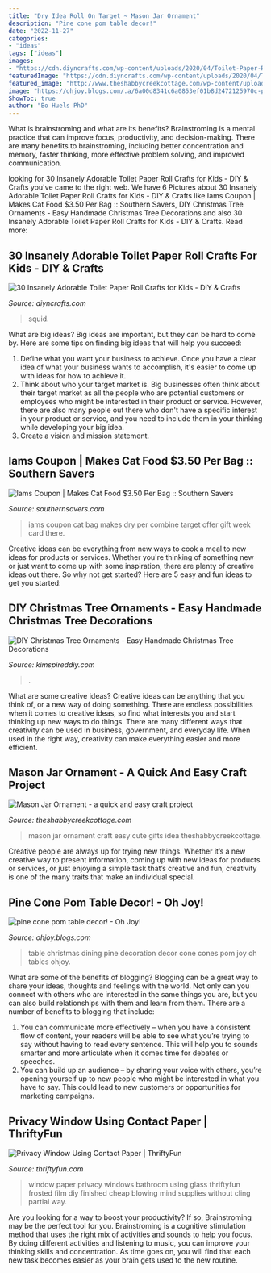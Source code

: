```yaml
---
title: "Dry Idea Roll On Target ~ Mason Jar Ornament"
description: "Pine cone pom table decor!"
date: "2022-11-27"
categories:
- "ideas"
tags: ["ideas"]
images:
- "https://cdn.diyncrafts.com/wp-content/uploads/2020/04/Toilet-Paper-Roll-Craft-3.jpg"
featuredImage: "https://cdn.diyncrafts.com/wp-content/uploads/2020/04/Toilet-Paper-Roll-Craft-3.jpg"
featured_image: "http://www.theshabbycreekcottage.com/wp-content/uploads/2015/12/Mason-Jar-Ornament.jpg"
image: "https://ohjoy.blogs.com/.a/6a00d8341c6a0853ef01b8d2472125970c-pi"
ShowToc: true
author: "Bo Huels PhD"
---
```



What is brainstroming and what are its benefits?
Brainstroming is a mental practice that can improve focus, productivity, and decision-making. There are many benefits to brainstroming, including better concentration and memory, faster thinking, more effective problem solving, and improved communication.

	

		
looking for 30 Insanely Adorable Toilet Paper Roll Crafts for Kids - DIY &amp; Crafts you've came to the right web. We have 6 Pictures about 30 Insanely Adorable Toilet Paper Roll Crafts for Kids - DIY &amp; Crafts like Iams Coupon | Makes Cat Food $3.50 Per Bag :: Southern Savers, DIY Christmas Tree Ornaments - Easy Handmade Christmas Tree Decorations and also 30 Insanely Adorable Toilet Paper Roll Crafts for Kids - DIY &amp; Crafts. Read more:
		
    
## 30 Insanely Adorable Toilet Paper Roll Crafts For Kids - DIY &amp; Crafts

<img loading=lazy src="https://cdn.diyncrafts.com/wp-content/uploads/2020/04/Toilet-Paper-Roll-Craft-3.jpg" onerror="this.onerror=null;this.src='https://tse4.mm.bing.net/th?id=OIP.1pWidZT5gGT5aSm9IReN2QHaLH&amp;pid=15.1';" alt="30 Insanely Adorable Toilet Paper Roll Crafts for Kids - DIY &amp; Crafts">

_Source: diyncrafts.com_

>squid. 

	

What are big ideas?
Big ideas are important, but they can be hard to come by. Here are some tips on finding big ideas that will help you succeed: 
1. Define what you want your business to achieve. Once you have a clear idea of what your business wants to accomplish, it's easier to come up with ideas for how to achieve it. 
2. Think about who your target market is. Big businesses often think about their target market as all the people who are potential customers or employees who might be interested in their product or service. However, there are also many people out there who don't have a specific interest in your product or service, and you need to include them in your thinking while developing your big idea. 
3. Create a vision and mission statement.

    
## Iams Coupon | Makes Cat Food $3.50 Per Bag :: Southern Savers

<img loading=lazy src="https://www.southernsavers.com/wp-content/uploads/2017/07/iams-coupon.png" onerror="this.onerror=null;this.src='https://tse2.mm.bing.net/th?id=OIP.S6Sz72W9AlbWzYGVEskAKwHaD6&amp;pid=15.1';" alt="Iams Coupon | Makes Cat Food $3.50 Per Bag :: Southern Savers">

_Source: southernsavers.com_

>iams coupon cat bag makes dry per combine target offer gift week card there. 

	

Creative ideas can be everything from new ways to cook a meal to new ideas for products or services. Whether you're thinking of something new or just want to come up with some inspiration, there are plenty of creative ideas out there. So why not get started? Here are 5 easy and fun ideas to get you started: 

    
## DIY Christmas Tree Ornaments - Easy Handmade Christmas Tree Decorations

<img loading=lazy src="https://kimspireddiy.com/wp-content/uploads/2019/11/christmas-starbucks-ornaments-92.jpg" onerror="this.onerror=null;this.src='https://tse3.mm.bing.net/th?id=OIP._w2yuCGng97em4nv861vpAHaNM&amp;pid=15.1';" alt="DIY Christmas Tree Ornaments - Easy Handmade Christmas Tree Decorations">

_Source: kimspireddiy.com_

>. 

	

What are some creative ideas?
Creative ideas can be anything that you think of, or a new way of doing something. There are endless possibilities when it comes to creative ideas, so find what interests you and start thinking up new ways to do things. There are many different ways that creativity can be used in business, government, and everyday life. When used in the right way, creativity can make everything easier and more efficient.

    
## Mason Jar Ornament - A Quick And Easy Craft Project

<img loading=lazy src="http://www.theshabbycreekcottage.com/wp-content/uploads/2015/12/Mason-Jar-Ornament.jpg" onerror="this.onerror=null;this.src='https://tse3.mm.bing.net/th?id=OIP.oXQ_RoxhMAgGRsea81555wHaNV&amp;pid=15.1';" alt="Mason Jar Ornament - a quick and easy craft project">

_Source: theshabbycreekcottage.com_

>mason jar ornament craft easy cute gifts idea theshabbycreekcottage. 

	

Creative people are always up for trying new things. Whether it’s a new creative way to present information, coming up with new ideas for products or services, or just enjoying a simple task that’s creative and fun, creativity is one of the many traits that make an individual special.

    
## Pine Cone Pom Table Decor! - Oh Joy!

<img loading=lazy src="https://ohjoy.blogs.com/.a/6a00d8341c6a0853ef01b8d2472125970c-pi" onerror="this.onerror=null;this.src='https://tse4.mm.bing.net/th?id=OIP.kIXV-2D1mCM-RvacRMd6wgHaJ_&amp;pid=15.1';" alt="pine cone pom table decor! - Oh Joy!">

_Source: ohjoy.blogs.com_

>table christmas dining pine decoration decor cone cones pom joy oh tables ohjoy. 

	

What are some of the benefits of blogging?
Blogging can be a great way to share your ideas, thoughts and feelings with the world. Not only can you connect with others who are interested in the same things you are, but you can also build relationships with them and learn from them. There are a number of benefits to blogging that include: 
1) You can communicate more effectively – when you have a consistent flow of content, your readers will be able to see what you’re trying to say without having to read every sentence. This will help you to sounds smarter and more articulate when it comes time for debates or speeches. 
2) You can build up an audience – by sharing your voice with others, you’re opening yourself up to new people who might be interested in what you have to say. This could lead to new customers or opportunities for marketing campaigns.

    
## Privacy Window Using Contact Paper | ThriftyFun

<img loading=lazy src="https://img.thrfun.com/img/022/881/finished_window_l2.jpg" onerror="this.onerror=null;this.src='https://tse4.mm.bing.net/th?id=OIP.bRkrdtDpy_iNbeEYuOM7NQHaFj&amp;pid=15.1';" alt="Privacy Window Using Contact Paper | ThriftyFun">

_Source: thriftyfun.com_

>window paper privacy windows bathroom using glass thriftyfun frosted film diy finished cheap blowing mind supplies without cling partial way. 

	

Are you looking for a way to boost your productivity? If so, Brainstroming may be the perfect tool for you. Brainstroming is a cognitive stimulation method that uses the right mix of activities and sounds to help you focus. By doing different activities and listening to music, you can improve your thinking skills and concentration. As time goes on, you will find that each new task becomes easier as your brain gets used to the new routine.

